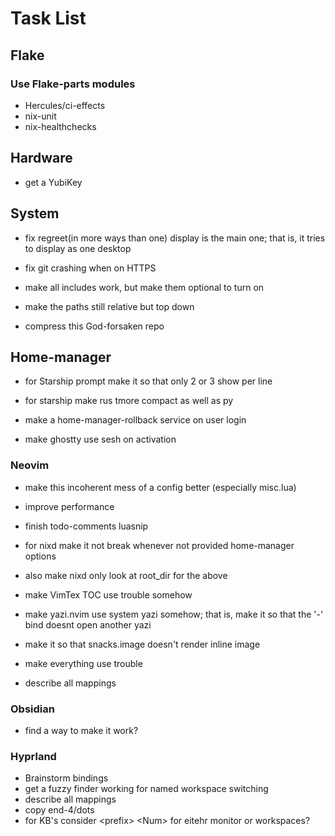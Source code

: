 # Task List

## Flake

### Use Flake-parts modules

- Hercules/ci-effects
- nix-unit
- nix-healthchecks

## Hardware

- get a YubiKey

## System

- fix regreet(in more ways than one) display is the main one; that is, it tries
  to display as one desktop

- fix git crashing when on HTTPS

- make all includes work, but make them optional to turn on

- make the paths still relative but top down

- compress this God-forsaken repo

## Home-manager

- for Starship prompt make it so that only 2 or 3 show per line

- for starship make rus tmore compact as well as py

- make a home-manager-rollback service on user login

- make ghostty use sesh on activation

### Neovim

- make this incoherent mess of a config better (especially misc.lua)

- improve performance

- finish todo-comments luasnip

- for nixd make it not break whenever not provided home-manager options

- also make nixd only look at root_dir for the above

- make VimTex TOC use trouble somehow

- make yazi.nvim use system yazi somehow; that is, make it so that the '-'
  bind doesnt open another yazi

- make it so that snacks.image doesn't render inline image

- make everything use trouble

- describe all mappings

### Obsidian

- find a way to make it work?

### Hyprland

- Brainstorm bindings
- get a fuzzy finder working for named workspace switching
- describe all mappings
- copy end-4/dots
- for KB's consider \<prefix> \<Num> for eitehr monitor or workspaces?
